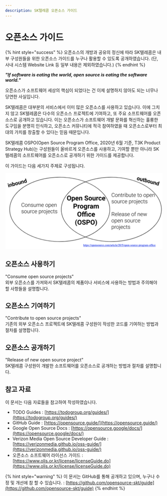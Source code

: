 ```yaml
---
description: SK텔레콤 오픈소스 가이드
---
```


# 오픈소스 가이드

{% hint style="success" %}
오픈소스의 개방과 공유의 정신에 따라 SK텔레콤은 내부 구성원들을 위한 오픈소스 가이드를 누구나 활용할 수 있도록 공개하였습니다. \(단, 사내 시스템 Website Link 등 일부 내용은 제외하였습니다.\)
{% endhint %}

_**"If software is eating the world, open source is eating the software world."**_

오픈소스가 소프트웨어 세상의 핵심이 되었다는 건 이제 설명하지 않아도 되는 너무나 당연한 사실입니다.

SK텔레콤은 대부분의 서비스에서 이미 많은 오픈소스를 사용하고 있습니다. 이에 그치지 않고 SK텔레콤은 다수의 오픈소스 프로젝트에 기여하고, 또 주요 소프트웨어를 오픈소스로 공개하고 있습니다. 이는 오픈소스가 소프트웨어 개발 문화를 혁신하는 훌륭한 도구임을 분명히 인식하고, 오픈소스 커뮤니티에 적극 참여하였을 때 오픈소스로부터 최대의 가치를 창출할 수 있다는 믿음 때문입니다. 

SK텔레콤 OSPO\(Open Source Program Office, 2020년 6월 기준, T3K Product Strategy Hub\)는 구성원들이 올바르게 오픈소스를 사용하고, 기여할 뿐만 아니라 SK텔레콤의 소프트웨어를 오픈소스로 공개하기 위한 가이드를 제공합니다.

이 가이드는 다음 세가지 주제로 구성됩니다.

![](.gitbook/assets/image%20%281%29.png)

## 오픈소스 사용하기

"Consume open source projects"  
외부 오픈소스를 가져와서 SK텔레콤의 제품이나 서비스에 사용하는 방법과 주의해야 할 사항들을 설명합니다.

## 오픈소스 기여하기

"Contribute to open source projects"   
기존의 외부 오픈소스 프로젝트에 SK텔레콤 구성원이 작성한 코드를 기여하는 방법과 절차를 설명합니다.

## 오픈소스 공개하기

"Release of new open source project"  
SK텔레콤 구성원이 개발한 소프트웨어를 오픈소스로 공개하는 방법과 절차를 설명합니다.

## 참고 자료

이 문서는 다음 자료들을 참고하여 작성하였습니다.

* TODO Guides : [https://todogroup.org/guides/](https://todogroup.org/guides/)
* GitHub Guide : [https://opensource.guide/](https://opensource.guide/)
* Google Open Source Docs : [https://opensource.google/docs/](https://opensource.google/docs/)
* Verizon Media Open Source Developer Guide : [https://verizonmedia.github.io/oss-guide/](https://verizonmedia.github.io/oss-guide/)
* 오픈소스 소프트웨어 라이선스 가이드 : [https://www.olis.or.kr/license/licenseGuide.do](https://www.olis.or.kr/license/licenseGuide.do)

{% hint style="warning" %}
이 문서는 GitHub를 통해 공개하고 있으며, 누구나 수정 및 개선에 참 할 수 있습니다. : [https://github.com/opensource-skt/guide](https://github.com/opensource-skt/guide)
{% endhint %}

